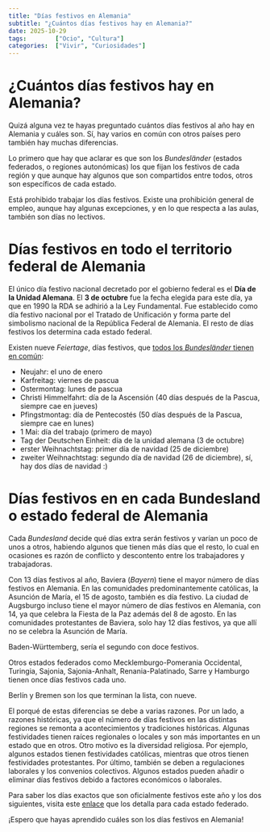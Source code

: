```yaml
---
title: "Días festivos en Alemania"
subtitle: "¿Cuántos días festivos hay en Alemania?"
date: 2025-10-29
tags:        ["Ocio", "Cultura"]
categories:  ["Vivir", "Curiosidades"]
---
```


# ¿Cuántos días festivos hay en Alemania?
Quizá alguna vez te hayas preguntado cuántos días festivos al año hay en Alemania y cuáles son. Sí, hay varios en común con otros países pero también hay muchas diferencias.

Lo primero que hay que aclarar es que son los *Bundesländer* (estados federados, o regiones autonómicas) los que fijan los festivos de cada región y que aunque hay algunos que son compartidos entre todos, otros son específicos de cada estado.

Está prohibido trabajar los días festivos. Existe una prohibición general de empleo, aunque hay algunas excepciones, y en lo que respecta a las aulas, también son días no lectivos.

# Días festivos en todo el territorio federal de Alemania
El único día festivo nacional decretado por el gobierno federal es el **Día de la Unidad Alemana**. El **3 de octubre** fue la fecha elegida para este día, ya que en 1990 la RDA se adhirió a la Ley Fundamental. Fue establecido como día festivo nacional por el Tratado de Unificación y forma parte del simbolismo nacional de la República Federal de Alemania. El resto de días festivos los determina cada estado federal.

Existen nueve *Feiertage*, días festivos, que [todos los *Bundesländer* tienen en común](https://www.bmi.bund.de/DE/themen/verfassung/staatliche-symbole/nationale-feiertage/nationale-feiertage-node.html):

- Neujahr: el uno de enero
- Karfreitag: viernes de pascua
- Ostermontag: lunes de pascua
- Christi Himmelfahrt: día de la Ascensión (40 días después de la Pascua, siempre cae en jueves)
- Pfingstmontag: día de Pentecostés (50 días después de la Pascua, siempre cae en lunes)
- 1 Mai: día del trabajo (primero de mayo)
- Tag der Deutschen Einheit: día de la unidad alemana (3 de octubre)
- erster Weihnachtstag: primer día de navidad (25 de diciembre)
- zweiter Weihnachtstag: segundo día de navidad (26 de diciembre), sí, hay dos días de navidad :)

# Días festivos en en cada Bundesland o estado federal de Alemania
Cada *Bundesland* decide qué días extra serán festivos y varían un poco de unos a otros, habiendo algunos que tienen más días que el resto, lo cual en ocasiones es razón de conflicto y descontento entre los trabajadores y trabajadoras. 

Con 13 días festivos al año, Baviera (*Bayern*) tiene el mayor número de días festivos en Alemania. En las comunidades predominantemente católicas, la Asunción de María, el 15 de agosto, también es día festivo. La ciudad de Augsburgo incluso tiene el mayor número de días festivos en Alemania, con 14, ya que celebra la Fiesta de la Paz además del 8 de agosto. En las comunidades protestantes de Baviera, solo hay 12 días festivos, ya que allí no se celebra la Asunción de María.

Baden-Württemberg, sería el segundo con doce festivos.

Otros estados federados como Mecklemburgo-Pomerania Occidental, Turingia, Sajonia, Sajonia-Anhalt, Renania-Palatinado, Sarre y Hamburgo tienen once días festivos cada uno.

Berlín y Bremen son los que terminan la lista, con nueve.

El porqué de estas diferencias se debe a varias razones. Por un lado, a razones históricas, ya que el número de días festivos en las distintas regiones se remonta a acontecimientos y tradiciones históricas. Algunas festividades tienen raíces regionales o locales y son más importantes en un estado que en otros. Otro motivo es la diversidad religiosa. Por ejemplo, algunos estados tienen festividades católicas, mientras que otros tienen festividades protestantes. Por último, también se deben a regulaciones laborales y los convenios colectivos. Algunos estados pueden añadir o eliminar días festivos debido a factores económicos o laborales.

Para saber los días exactos que son oficialmente festivos este año y los dos siguientes, visita este [enlace](https://www.dgb.de/service/ratgeber/feiertage/) que los detalla para cada estado federado.

¡Espero que hayas aprendido cuáles son los días festivos en Alemania!
